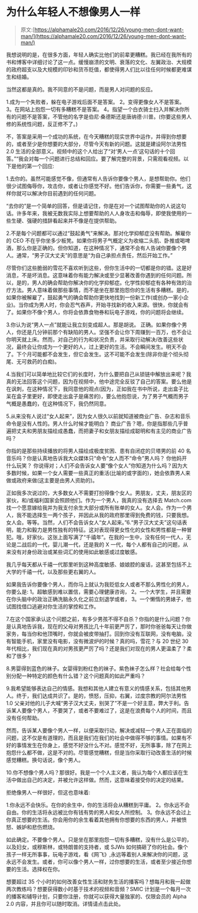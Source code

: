 # 为什么年轻人不想像男人一样

> 原文:[https://alphamale20.com/2016/12/26/young-men-dont-want-man/](https://alphamale20.com/2016/12/26/young-men-dont-want-man/)

我想说明的是，在很多方面，年轻人确实比他们的前辈更糟糕。我已经在我所有的书和博客中详细讨论了这一点。缓慢崩溃的文明、衰落的文化、左翼政治、大规模的政府超支以及大规模的印钞和货币贬值，都使得男人们比以往任何时候都更难谋生和结婚。

当然这都是真的。我不同意的不是问题，而是男人对问题的反应。

1.成为一个失败者，躲在电子游戏后面不是答案。
2。变得更像女人不是答案。
3。在网站上抱怨一切有多糟糕不是答案。
4。指望一个白衣骑士扫入并解决你所有的问题不是答案，不管他的名字是伯尼·桑德斯还是唐纳德·川普。(你要这些男人修的系统性问题，反正修不了。)

不，答案是采用一个成功的系统，在今天糟糕的现实世界中运作，并得到你想要的，或者至少是你想要的大部分，尽管今天有新的问题。这就是建设阿尔法男性 2.0 生活的全部意义。视频中的这个人给出了“对‘男人一点’这句话的十个回答。”“我会对每一个问题进行总结和回应。要了解完整的背景，只需观看视频。以下是他的第一个回应:

1.去你的。虽然可能感觉不像，但通常有人告诉你要像个男人，是想帮助你。他们很少试图侮辱你，攻击你，或者让你感觉不好。他们告诉你，你需要一些勇气，这样你就可以解决你目前遇到的任何问题。

“去你的”是一个简单的回答，但是请记住，你是在对一个试图帮助你的人说这句话。许多年来，我被无数我实际上想要帮助的人人身攻击和侮辱，即使我使用的一些生硬、强硬的措辞看起来并不像是在提供帮助。

2.不是每个问题都可以通过“鼓起勇气”来解决。那对化学抑郁症没有帮助。解雇你的 CEO 不在乎你坐多少板凳。如果你将男子气概定义为收缩二头肌、卧推或喝啤酒，那么你是正确的。但你知道，在这种情况下，通常不会有人告诫你要像个男人。通常，“男子汉大丈夫”的意思是“为自己承担点责任，然后开始工作。”

尽管你们这些脆弱的雪花不喜欢听到这些，但你生活中的一切都是你的错。这是好消息，不是坏消息。这意味着你有能力解决或至少显著改善你遇到的任何问题。所以，是的，男人的确会帮助你解决你的化学抑郁症。化学性抑郁症有各种有效的治疗方法。男人意味着做那些事情，而不是坐在那里抱怨你的生活有多糟糕。是的，如果你被解雇了，鼓起勇气的确会帮助你更快地找到一份新工作(或创办一家小企业)。当你成为男人时，你会忍气吞声，开始寻找新的收入来源。很快，你就会有了。如果你不像个男人，你将会依靠食物券和玩电子游戏，你的问题将会继续。

3.你认为说“男人一点”就能让我立刻变成超人。那是胡说。
正确。如果你像个男人，你还是几分钟前那个有缺陷的男人。坚强不会让你下周赚到一百万，也不会让你明天就上床。然而，对自己的行为和状况负责，并采取行动解决/改善这些状况，最终会让你成为一个更好的人，过上更好的生活。不会瞬间发生。明天不会了。下个月可能都不会发生，但它会发生。这不可能不会发生(除非你是个彻头彻尾、无可救药的白痴)。

4.当我们可以简单地比较它们的长度时，为什么要把自己从锁链中解放出来呢？我真的无法回答这个问题，因为在视频中，他中途完全反驳了自己的答案。要么他是在讽刺，在这种情况下，我同意他的观点(因为，正如我在书中所说，走出盒子比呆在盒子里更好，即使走出盒子是痛苦的)，要么他抱怨说，为了男子气概而男子气概是愚蠢的，在这种情况下，我仍然同意。

5.从来没有人说过“女人起来”，因为女人很久以前就知道被商业广告、杂志和音乐命令是没有人性的。男人什么时候才能明白？
商业广告？嗯，你是指那些几乎普遍把丈夫和男朋友描绘成愚蠢，而把妻子和女朋友描绘成聪明和有主见的商业广告吗？

你指的是那些持续播放的将男人描绘成极度贫困、患有自闭症的贝塔男的前 40 名音乐吗？你是认真地告诉我大众媒体只“命令”女人而不“命令”男人吗？
你他妈开什么玩笑？
你说得对；人们不会告诉女人要“像个女人”你知道为什么吗？因为大多数时候，如果一个女人需要一些真正的重活(比喻的或字面的)，她会依靠男人来做或政府来做(这主要是由男人资助的)。

正如我多次说过的，大多数女人不需要打扮得像个女人。男朋友，丈夫，朋友区的家伙，和/或福利国家会照顾他们。作为一个男人，我真的没有选择去 Match.com 找一个愿意嫁给我并为我支付余生大部分或所有账单的女人。女人会。作为一个男人，我不能选择生一两个孩子，并因此从我的政府那里得到免费的钱，只要我想。女人会。等等。当然，人们不会告诉女人“女人起来。”6.“男子汉大丈夫”这句话表明，能力和毅力是男性独有的特征。这对表现得更女性化的女性和男性都是一种冒犯。哦，好家伙。这张上面写满了“千禧年”。在我的一生中，没有任何一代人，无论是二战后的一代，婴儿潮一代，还是我的 X 一代，每个人都有自己的问题，从来没有对身份政治或某些词汇的使用如此敏感或过度敏感。

我几乎每天都从千禧一代那里听到这种高度敏感、娘娘腔的废话，这甚至包括不上大学的千禧一代，以及那些更右翼的人。

如果我告诉你要像个男人，而你马上就认为我贬低女人或者不那么男性化的男人，你要么是:
1。超敏感到难以置信，需要心理健康咨询，
2。一个大学生，并且需要在你头脑中的政治正确洗脑永久化之前立刻退学或者，
3。一个懒惰的男婊子，他试图找借口逃避对你生活的掌控和工作。

7.在这个国家承认这个问题之前，有多少男孩不得不自杀？你指的是什么问题？你是认真地告诉我，现在的父母对男孩比几十年前更严厉了，那时你爸爸每天让你做家务，每当你和他顶嘴时，你就会被皮带抽打。回到你没有互联网，没有电脑，没有智能手机，家里没有电影，没有微波炉的时候？真的吗，雪花？与 20 世纪 30 年代相比，我们现在真的对男孩更严厉了吗？还是我们对现在的男人更温柔了？柔和了很多？

8.男婴得到蓝色的袜子。女婴得到粉红色的袜子。紫色袜子怎么样？社会给每个性别分配一种特定的颜色有什么错？这个问题真的如此严重吗？

9.我希望能够表达自己的情感。我想和其他人建立有意义的情感关系，包括其他男人。终于，我们达成共识了。是的，愤怒，压抑，右翼，过度宗教的阿尔法男性 1.0 父亲对他的儿子大喊“男子汉大丈夫，别哭了”不是一个好主意，弊大于利。告诉某人要像个男人，不要哭了，或者不要难过了，这是在浪费每个人的时间，而且没有任何帮助。

然而，告诉某人要像个男人一样，以便采取行动，解决或减轻一个男人正在面临的问题，这不仅是有道理的，而且是我们在我们的社会中做得不够的事情。如果有不好的事情发生在你身上，感觉不好没什么不对。感觉不好，无所事事，除了在网上抱怨什么都不做，这是不对的。尽管感觉糟糕，但是当你采取行动改善生活的时候感觉糟糕。换句话说，像个男人。

10.你不想像个男人吗？那很好。我是一个个人主义者，我认为每个人都应该在生活中做出自己的决定，并被允许这样做。然而，这意味着接受你的决定的结果。

拒绝像男人一样很好，但这也意味着:

1.你永远不会快乐。在你的余生中，你的生活将会从糟糕到平庸。
2。你永远不会自由。你的生活将永远被比你有钱有势的男人和女人所控制。
3。你永远不会过上你真正想要的生活。你会用你的余生看着其他拥有你想要的东西的男人，并被愤怒、嫉妒和悲伤燃烧。

如此确定。不要像个男人。只是坐在那里抱怨一切有多糟糕，没有什么是公平的，以及妇女，或穆斯林，或特朗普的支持者，或 SJWs 如何搞砸了你的社会。像个孩子一样无所事事，玩电子游戏，看《网飞》,永远等着别人来解决你的问题，这永远不会发生。或者，你可以像个男人一样，过你想要的生活，或者至少接近你想要的生活。选择权在你。

想要超过 35 个小时的如何改善女性生活和财务生活的播客吗？想每月和我一起做两次教练吗？想要获得数小时基于技术的视频和音频？SMIC 计划是一个每月一次的播客和辅导计划，只要你注册，你就可以获得大量独家的、仅限会员的 Alpha 2.0 内容，并且你可以随时取消。详情请点击此处。
